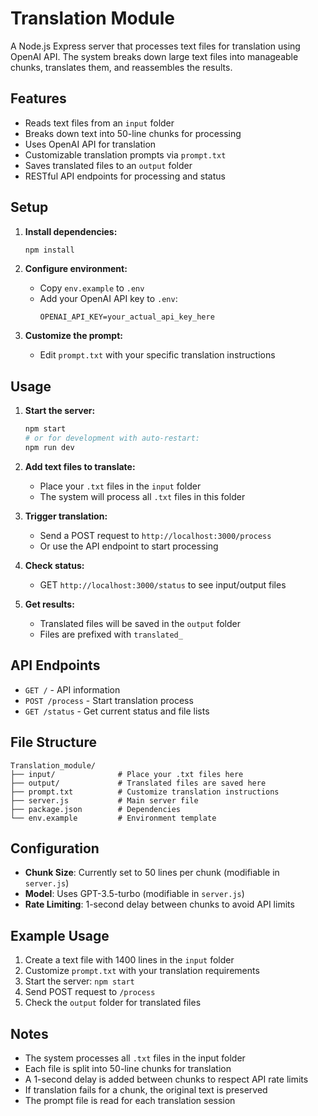 # Translation Module

A Node.js Express server that processes text files for translation using OpenAI API. The system breaks down large text files into manageable chunks, translates them, and reassembles the results.

## Features

- Reads text files from an `input` folder
- Breaks down text into 50-line chunks for processing
- Uses OpenAI API for translation
- Customizable translation prompts via `prompt.txt`
- Saves translated files to an `output` folder
- RESTful API endpoints for processing and status

## Setup

1. **Install dependencies:**
   ```bash
   npm install
   ```

2. **Configure environment:**
   - Copy `env.example` to `.env`
   - Add your OpenAI API key to `.env`:
     ```
     OPENAI_API_KEY=your_actual_api_key_here
     ```

3. **Customize the prompt:**
   - Edit `prompt.txt` with your specific translation instructions

## Usage

1. **Start the server:**
   ```bash
   npm start
   # or for development with auto-restart:
   npm run dev
   ```

2. **Add text files to translate:**
   - Place your `.txt` files in the `input` folder
   - The system will process all `.txt` files in this folder

3. **Trigger translation:**
   - Send a POST request to `http://localhost:3000/process`
   - Or use the API endpoint to start processing

4. **Check status:**
   - GET `http://localhost:3000/status` to see input/output files

5. **Get results:**
   - Translated files will be saved in the `output` folder
   - Files are prefixed with `translated_`

## API Endpoints

- `GET /` - API information
- `POST /process` - Start translation process
- `GET /status` - Get current status and file lists

## File Structure

```
Translation_module/
├── input/              # Place your .txt files here
├── output/             # Translated files are saved here
├── prompt.txt          # Customize translation instructions
├── server.js           # Main server file
├── package.json        # Dependencies
└── env.example         # Environment template
```

## Configuration

- **Chunk Size**: Currently set to 50 lines per chunk (modifiable in `server.js`)
- **Model**: Uses GPT-3.5-turbo (modifiable in `server.js`)
- **Rate Limiting**: 1-second delay between chunks to avoid API limits

## Example Usage

1. Create a text file with 1400 lines in the `input` folder
2. Customize `prompt.txt` with your translation requirements
3. Start the server: `npm start`
4. Send POST request to `/process`
5. Check the `output` folder for translated files

## Notes

- The system processes all `.txt` files in the input folder
- Each file is split into 50-line chunks for translation
- A 1-second delay is added between chunks to respect API rate limits
- If translation fails for a chunk, the original text is preserved
- The prompt file is read for each translation session 